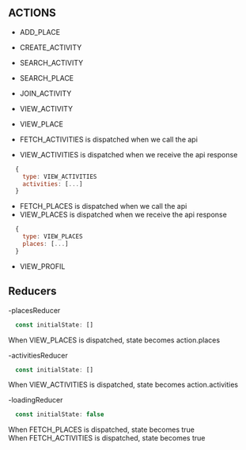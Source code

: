 ## ACTIONS

- ADD_PLACE
- CREATE_ACTIVITY
- SEARCH_ACTIVITY
- SEARCH_PLACE
- JOIN_ACTIVITY
- VIEW_ACTIVITY

- VIEW_PLACE

- FETCH_ACTIVITIES is dispatched when we call the api
- VIEW_ACTIVITIES is dispatched when we receive the api response

```javascript
  {
    type: VIEW_ACTIVITIES
    activities: [...]
  }
```

- FETCH_PLACES is dispatched when we call the api
- VIEW_PLACES is dispatched when we receive the api response

```javascript
  {
    type: VIEW_PLACES
    places: [...]
  }
```

- VIEW_PROFIL

## Reducers

-placesReducer

```javascript
  const initialState: []
```

When VIEW_PLACES is dispatched, state becomes action.places

-activitiesReducer

```javascript
  const initialState: []
```

When VIEW_ACTIVITIES is dispatched, state becomes action.activities

-loadingReducer

```javascript
  const initialState: false
```

When FETCH_PLACES is dispatched, state becomes true  
When FETCH_ACTIVITIES is dispatched, state becomes true
